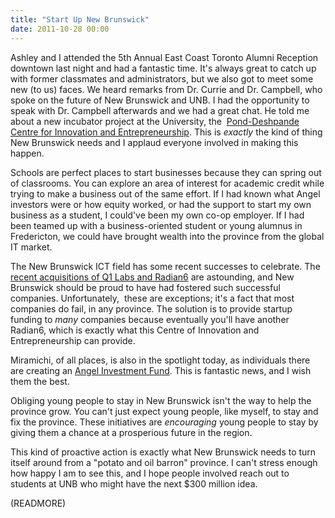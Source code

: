 ```yaml
---
title: "Start Up New Brunswick"
date: 2011-10-28 00:00
---
```


Ashley and I attended the&nbsp;5th Annual East Coast Toronto Alumni Reception downtown last night and had a fantastic time. It's always great to catch up with former classmates and administrators, but we also got to meet some new (to us) faces. We heard remarks from Dr. Currie and Dr. Campbell, who spoke on the future of New Brunswick and UNB. I had the opportunity to speak with Dr. Campbell afterwards and we had a great chat. He told me about a new incubator project at the University, the&nbsp; [Pond-Deshpande Centre for Innovation and Entrepreneurship](http://blogs.unb.ca/newsroom/2011/10/20/unb-received-5-million-from-two-prominent-alumni-to-establish-entrepreneurship-and-innovation-centre/). This is _exactly_&nbsp;the kind of thing New Brunswick needs and I applaud everyone involved in making this happen.

Schools are perfect places to start businesses because they can spring out of classrooms. You can explore an area of interest for academic credit while trying to make a business out of the same effort. If I had known what Angel investors were or how equity worked, or had the support to start my own business as a student, I could've been my own co-op employer. If I had been teamed up with a business-oriented student or young alumnus in Fredericton, we could have brought wealth into the province from the global IT market.

The New Brunswick ICT field has some recent successes to celebrate. The [recent acquisitions of Q1 Labs and Radian6](http://www.theglobeandmail.com/report-on-business/high-tech-deals-spawn-new-generation-of-tycoons-new-image-for-new-brunswick/article2202865/) are astounding, and New Brunswick should be proud to have had fostered such successful companies. Unfortunately, &nbsp;these are exceptions; it's a fact that most companies do fail, in any province. The solution is to provide startup funding to _many_&nbsp;companies because eventually you'll have another Radian6, which is exactly what this Centre of Innovation and Entrepreneurship can provide.

Miramichi, of all places, is also in the spotlight today, as individuals there are creating an [Angel Investment Fund](http://nbbusinessjournal.canadaeast.com/journal/article/1451358). This is fantastic news, and I wish them the best.

Obliging young people to stay in New Brunswick isn't the way to help the province grow. You can't just expect young people, like myself, to stay and fix the province. These initiatives are _encouraging_&nbsp;young people to stay by giving them a chance at a prosperious future in the region.

This kind of proactive action is exactly what New Brunswick needs to turn itself around from a "potato and oil barron" province. I can't stress enough how happy I am to see this, and I hope people involved reach out to students at UNB who might have the next $300 million idea.

(READMORE)
